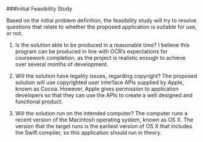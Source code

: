###Initial Feasibility Study

Based on the initial problem definition, the feasibility study will try to resolve questions that relate to whether the proposed application is suitable for use, or not.

1.	Is the solution able to be produced in a reasonable time?
I believe this program can be produced in line with OCR’s expectations for coursework completion, as the project is realistic enough to achieve over several months of development.

2.	 Will the solution have legality issues, regarding copyright?
The proposed solution will use copyrighted user interface APIs supplied by Apple, known as Cocoa. However, Apple gives permission to application developers so that they can use the APIs to create a well designed and functional product.

3.	Will the solution run on the intended computer?
The computer runs a recent version of the Macintosh operating system, known as OS X. The version that the target runs is the earliest version of OS X that includes the Swift compiler, so this application should run in theory.
